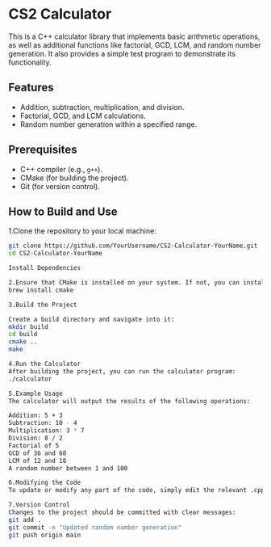 # CS2 Calculator
This is a C++ calculator library that implements basic arithmetic operations, as well as additional functions like factorial, GCD, LCM, and random number generation. It also provides a simple test program to demonstrate its functionality.

## Features

- Addition, subtraction, multiplication, and division.
- Factorial, GCD, and LCM calculations.
- Random number generation within a specified range.

## Prerequisites

- C++ compiler (e.g., `g++`).
- CMake (for building the project).
- Git (for version control).

## How to Build and Use

1.Clone the repository to your local machine:

   ```bash
   git clone https://github.com/YourUsername/CS2-Calculator-YourName.git
   cd CS2-Calculator-YourName

Install Dependencies

2.Ensure that CMake is installed on your system. If not, you can install it using the following command (macOS example):
brew install cmake

3.Build the Project

Create a build directory and navigate into it:
mkdir build
cd build
cmake ..
make

4.Run the Calculator
After building the project, you can run the calculator program:
./calculator

5.Example Usage
The calculator will output the results of the following operations:

Addition: 5 + 3
Subtraction: 10 - 4
Multiplication: 3 * 7
Division: 8 / 2
Factorial of 5
GCD of 36 and 60
LCM of 12 and 18
A random number between 1 and 100

6.Modifying the Code
To update or modify any part of the code, simply edit the relevant .cpp or .h files. For example, the random number generation function is located in calculator.cpp.

7.Version Control
Changes to the project should be committed with clear messages:
git add .
git commit -m "Updated random number generation"
git push origin main
